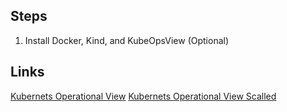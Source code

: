 ## Steps

1. Install Docker, Kind, and KubeOpsView (Optional)

## Links

[Kubernets Operational View](http://localhost:32000)
[Kubernets Operational View Scalled](http://localhost:32000/#scale=3.0)
